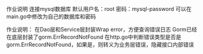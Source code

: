 作业说明
连接mysql数据库
默认用户名：root
密码：mysql-password
可以在main.go中修改为自己的数据库和密码

作业说明：
在Dao层和Service层封装Wrap error，方便查询错误日志
Gorm已经在底层封装了gorm.ErrRecordNotFound
在http.go中判断错误类型是否是gorm.ErrRecordNotFound，如果是，则转义为业务层错误，隐藏接口内部错误